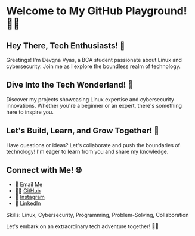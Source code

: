 # Welcome to My GitHub Playground! 🎉🚀

## Hey There, Tech Enthusiasts! 👋

Greetings! I'm Devgna Vyas, a BCA student passionate about Linux and cybersecurity. Join me as I explore the boundless realm of technology.

## Dive Into the Tech Wonderland! 🌟

Discover my projects showcasing Linux expertise and cybersecurity innovations. Whether you're a beginner or an expert, there's something here to inspire you.

## Let's Build, Learn, and Grow Together! 🌱

Have questions or ideas? Let's collaborate and push the boundaries of technology! I'm eager to learn from you and share my knowledge.

## Connect with Me! 🌐

- 📧 [Email Me](mailto:vyasdevgna@gmail.com)
- 👨‍💻 [GitHub](https://github.com/vyasdevgna)
- 📸 [Instagram](https://instagram.com/devgna-v)
- 💼 [LinkedIn](https://linkedin.com/in/devgna-vyas)

Skills: Linux, Cybersecurity, Programming, Problem-Solving, Collaboration

Let's embark on an extraordinary tech adventure together! 🚀✨
